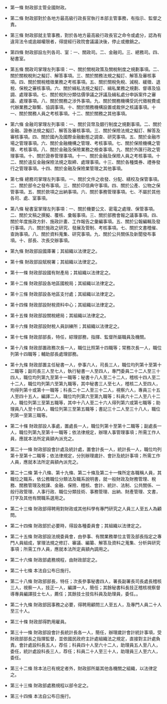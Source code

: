 * 第一條 財政部主管全國財政。

* 第二條 財政部對於各地方最高級行政長官執行本部主管事務，有指示、監督之責。

* 第三條 財政部就主管事務，對於各地方最高級行政長官之命令或處分，認為有違背法令或逾越權限者，得提經行政院會議議決後，停止或撤銷之。

* 第四條 財政部設左列各司、室：一、關政司。二、金融司。三、總務司。四、秘書室。

* 第五條 關政司掌理左列事項：一、關於關稅政策及關稅制度之規劃事項。二、關於關稅稅則之擬訂、解答事項。三、關於關務法規之擬訂、解答及審核事項。四、關於關稅稽徵業務之考核事項。五、關於關稅免稅、減稅、緩徵、退稅、保稅之審核事項。六、關於緝私法規之擬訂、緝私業務之規劃、督導及協調、處理事項。七、關於稅則分類估價爭議之評議及緝私處分申訴案件之審議、處理事項。八、關於關務之涉外事項。九、關於關務機構受託代徵稅費或代辦業務之聯繫、協調事項。十、關於關務機構設置或裁併之核議事項。十一、關於關務人員之考核事項。十二、關於關務之其他事項。

* 第六條 金融司掌理左列事項：一、關於貨幣及銀行制度之規劃事項。二、關於金融、證券法規之擬訂、解答及審核事項。三、關於保險法規之擬訂、解答及審核事項。四、關於國內及國際金融動態之調查、研究事項。五、關於金融市場之管理事項。六、關於金融機構之管理、考核事項。七、關於保險機構之管理、考核事項。八、關於金融及保險業務之檢查事項。九、關於外匯行政之管理事項。十、關於證券管理事項。十一、關於金融及保險人員之考核事項。十二、關於違反金融保險法規之取締、處理事項。十三、關於各種獎券、禮券發行之管理事項。十四、關於金融及保險業管理之其他事項。

* 第七條 總務司掌理左列事項。一、關於文件之收發、分配、繕校及保管事項。二、關於部令之發布事項。三、關於印信典守事項。四、關於公產、公物之保管事項。五、關於款項之出納事項。六、關於事務管理事項。七、不屬於其他各司、處、室事項。

* 第八條 秘書室掌理左列事項：一、關於機要公文、密電之處理、保管事項。二、關於文稿之撰擬、覆核、彙報事項。三、關於部務會報之議事事項。四、關於年度施政方針、施政計畫、工作報告之彙編事項。五、關於公報編輯及發行事項。六、關於施政之研究、發展及管制、考核事項。七、關於文書稽催、查詢事項。八、關於資料蒐集、研究事項。九、關於公共關係及新聞發布事項。十、部長、次長交辦事項。

* 第九條 財政部設國庫署；其組織以法律定之。

* 第十條 財政部設賦稅署；其組織以法律定之。

* 第十一條 財政部設國有財產局；其組織以法律定之。

* 第十二條 財政部設各地區國稅局；其組織以法律定之。

* 第十三條 財政部設各地區支付處；其組織以法律定之。

* 第十四條 財政部設財稅資料中心；其組織以法律定之。

* 第十五條 財政部設關稅總局；其組織以法律定之。

* 第十六條 財政部設財稅人員訓練所；其組織以法律定之。

* 第十七條 財政部部長，特任，綜理部務，指揮、監督所屬職員及機關。

* 第十八條 財政部置政務次長一人，職位比照第十四職等；常務次長一人，職位列第十四職等；輔助部長處理部務。

* 第十九條 財政部置主任秘書一人，參事六人，司長三人，職位均列第十至第十二職等；副司長三人至七人，執行秘書一人至四人，專門委員二十二人至三十四人，職位均列第九至第十一職等；秘書十八人至二十二人，稽核十四人至二十二人，職位均列第六至第九職等，其中秘書三人至七人，稽核二人至四人，均得列第十或第十一職等；科長二十二人至三十二人，視察六人，專員三十五人至四十五人，編譯二人，職位均列第六至第九職等；科員六十二人至八十二人，職位列第三至第五職等，其中十八人至二十六人得列第六或第七職等；助理員八人至十四人，職位列第三至第五職等；書記三十二人至三十八人，職位列第一至第三職等。

* 第二十條 財政部設人事處，置處長一人，職位列第十至第十二職等；副處長一人，職位列第九至第十一職等；依法律規定，辦理人事管理事項；所需工作人員，應就本法所定員額內派充之。

* 第二十一條 財政部設會計處及統計處，置會計長一人，統計長一人，職位均列第十至第十二職等；依法律規定，分別辦理歲計、會計及統計事項；所需工作人員，應就本法所定員額內派充之。

* 第二十二條 第十八條、第十九條、第二十條及第二十一條所定各職稱人員，其職位之職系，依公務職位分類法及職系說明書，就一般財政及財務管理、稅務、關務管理及稅課、金融、保險、稽核、會計、統計、法制、公共關係、一般行政管理、人事行政、職位分類技術、事務管理、出納、財產管理、文書，打字及其他有關職系選用之。

* 第二十三條 財政部得聘用對財政或其他科學有專門研究之人員三人至五人為顧問。

* 第二十四條 財政部於必要時，得設各種委員會；其組織以法律定之。

* 第二十五條 財政部設法規委員會，由參事、有關業務單位主管及部長指定之專門人員組成，掌理法規之修訂、審議、編纂、解答及資料之蒐集、分析與研究事項；所需工作人員，應就本法所定員額內調用之。

* 第二十六條 財政部處務規程，由財政部定之。

* 第二十七條 本法自公布日施行。

* 第二十八條 財政部部長，特任；次長參事秘書四人，署長副署長司長處長稽核三人，視察一人，技正一人，編譯一人，簡任；其餘秘書科長技正稽核視察督導專員編譯技士七人，薦任；其餘技士技佐科員及助理員，委任。。

* 第二十九條 財政部因事務之必要，得聘用顧問三人至五人，及專門人員二十人至三十人。

* 第三十條 財政部得酌用雇員。

* 第三十一條 財政部設會計長統計長各一人，簡任，辦理歲計會計統計事項，受財政部部長之指揮監督，並依國民政府主計處組織法之規定，直接對主計處負責。會計處設科長五人，荐任；科員四十人至六十二人，助理員五人至八人，委任，統計處設科長三人，荐任；科員二十人至三十人，助理員三人至六人，委任。

* 第三十二條 除本法已有規定者外，財政部所屬其他各機關之組織，以法律定之。

* 第三十三條 財政部處務規程以部令定之。

* 第三十四條 本法自公布日施行。

